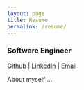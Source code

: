 ```yaml
---
layout: page
title: Resume
permalink: /resume/
---
```

### Software Engineer
[Github](https://github.com/nodirshox) | [LinkedIn](https://www.linkedin.com/in/nodirshox/) | [Email](mailto:nodirbek.ergashev277@gmail.com)

About myself ...
